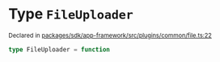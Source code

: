 # Type `FileUploader`
<sub>Declared in [packages/sdk/app-framework/src/plugins/common/file.ts:22](https://github.com/dxos/dxos/blob/516b7546a/packages/sdk/app-framework/src/plugins/common/file.ts#L22)</sub>




```ts
type FileUploader = function
```
